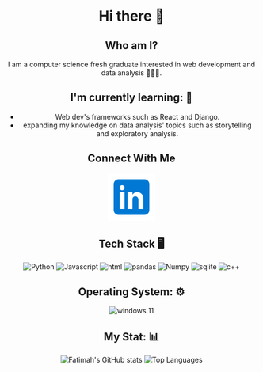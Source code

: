 <div align="center">
<h1>Hi there 👋</h1> 
<h2> Who am I? </h2>
I am a computer science fresh graduate interested in web development and data analysis 👩🏻‍💻. 
<h2>  I'm currently learning: 🌱</h2>
  
- Web dev's frameworks such as React and Django. 
- expanding my knowledge on data analysis' topics such as storytelling and exploratory analysis.
    
<h2> Connect With Me </h2>

[![Linkedin Icon ](icons8-linkedin46.svg)](https://www.linkedin.com/in/fatima-al-mahfoodh-9b9b0b183/)

## Tech Stack 🖥️
![Python](https://img.shields.io/badge/Python-FFD43B?style=for-the-badge&logo=python&logoColor=blue) ![Javascript](https://img.shields.io/badge/JavaScript-323330?style=for-the-badge&logo=javascript&logoColor=F7DF1E) ![html](https://img.shields.io/badge/HTML5-E34F26?style=for-the-badge&logo=html5&logoColor=white) ![pandas](https://img.shields.io/badge/Pandas-2C2D72?style=for-the-badge&logo=pandas&logoColor=white) ![Numpy](https://img.shields.io/badge/Numpy-777BB4?style=for-the-badge&logo=numpy&logoColor=white) ![sqlite](https://img.shields.io/badge/SQLite-07405E?style=for-the-badge&logo=sqlite&logoColor=white) ![c++](https://img.shields.io/badge/C%2B%2B-00599C?style=for-the-badge&logo=c%2B%2B&logoColor=white)
## Operating System: ⚙️
![windows 11](https://img.shields.io/badge/Windows_11-0078d4?style=for-the-badge&logo=windows-11&logoColor=white)
## My Stat: 📊
![Fatimah's GitHub stats](https://github-readme-stats.vercel.app/api?username=fatimaham2000&show_icons=true&theme=radical)
![Top Languages](https://github-readme-stats.vercel.app/api/top-langs/?username=fatimaham2000&layout=compact&theme=radical)
</div>
<!--
**fatimaham2000/fatimaham2000** is a ✨ _special_ ✨ repository because its `README.md` (this file) appears on your GitHub profile.

Here are some ideas to get you started:

- 🔭 I’m currently working on ...
- 🌱 I’m currently learning ...
- 👯 I’m looking to collaborate on ...
- 🤔 I’m looking for help with ...
- 💬 Ask me about ...
- 📫 How to reach me: ...
- 😄 Pronouns: ...
- ⚡ Fun fact: ...
-->
